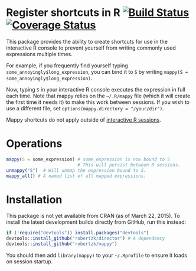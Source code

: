 Register shortcuts in R [![Build Status](https://travis-ci.org/robertzk/mappy.svg?branch=master)](https://travis-ci.org/robertzk/mappy) [![Coverage Status](https://coveralls.io/repos/robertzk/mappy/badge.svg?branch=master)](https://coveralls.io/r/robertzk/mappy)
===========

This package provides the ability to create shortcuts for use in the
interactive R console to prevent yourself from writing commonly used
expressions multiple times.

For example, if you frequently find yourself typing `some_annoyingly$long_expression`,
you can bind it to `S` by writing `mappy(S = some_annoyingly$long_expression)`.

Now, typing `S` in your interactive R console executes the expression
in full each time. Note that mappy relies on the `~/.R/mappy` file (which it will
create the first time it needs it) to make this work between sessions.
If you wish to use a different file, set `options(mappy.directory = "/your/dir")`.

Mappy shortcuts do not apply outside of [interactive R sessions](https://stat.ethz.ch/R-manual/R-devel/library/base/html/interactive.html).

# Operations

```R
mappy(S = some_expression) # some_expression is now bound to S
                           # This will persist between R sessions.
unmappy("S")  # Will unmap the expression bound to S.
mappy_all() # A named list of all mapped expressions.
```

# Installation

This package is not yet available from CRAN (as of March 22, 2015).
To install the latest development builds directly from GitHub, run this instead:

```R
if (!require("devtools")) install.packages("devtools")
devtools::install_github("robertzk/director") # A dependency
devtools::install_github("robertzk/mappy")
```

You should then add `library(mappy)` to your `~/.Rprofile` to ensure it loads 
on session startup.
